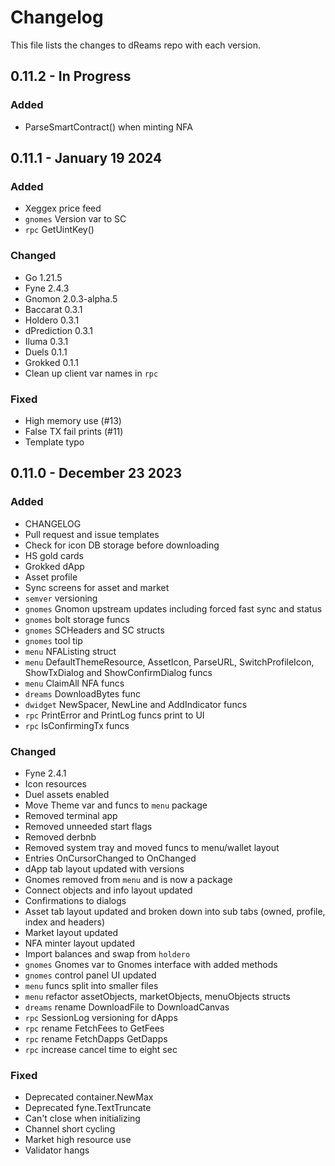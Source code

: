 # Changelog

This file lists the changes to dReams repo with each version.

## 0.11.2 - In Progress

### Added
* ParseSmartContract() when minting NFA


## 0.11.1 - January 19 2024

### Added

* Xeggex price feed
* `gnomes` Version var to SC
* `rpc` GetUintKey()

### Changed

* Go 1.21.5
* Fyne 2.4.3
* Gnomon 2.0.3-alpha.5
* Baccarat 0.3.1
* Holdero 0.3.1
* dPrediction 0.3.1
* Iluma 0.3.1
* Duels 0.1.1
* Grokked 0.1.1
* Clean up client var names in `rpc`

### Fixed

* High memory use (#13)
* False TX fail prints (#11)
* Template typo


## 0.11.0 - December 23 2023

### Added

* CHANGELOG
* Pull request and issue templates
* Check for icon DB storage before downloading
* HS gold cards
* Grokked dApp
* Asset profile
* Sync screens for asset and market
* `semver` versioning 
* `gnomes` Gnomon upstream updates including forced fast sync and status 
* `gnomes` bolt storage funcs
* `gnomes` SCHeaders and SC structs
* `gnomes` tool tip
* `menu` NFAListing struct
* `menu` DefaultThemeResource, AssetIcon, ParseURL, SwitchProfileIcon, ShowTxDialog and ShowConfirmDialog funcs
* `menu` ClaimAll NFA funcs
* `dreams` DownloadBytes func
* `dwidget` NewSpacer, NewLine and AddIndicator funcs
* `rpc` PrintError and PrintLog funcs print to UI
* `rpc` IsConfirmingTx funcs

### Changed

* Fyne 2.4.1
* Icon resources 
* Duel assets enabled
* Move Theme var and funcs to `menu` package
* Removed terminal app
* Removed unneeded start flags
* Removed derbnb 
* Removed system tray and moved funcs to menu/wallet layout
* Entries OnCursorChanged to OnChanged
* dApp tab layout updated with versions
* Gnomes removed from `menu` and is now a package
* Connect objects and info layout updated
* Confirmations to dialogs  
* Asset tab layout updated and broken down into sub tabs (owned, profile, index and headers)
* Market layout updated
* NFA minter layout updated
* Import balances and swap from `holdero`
* `gnomes` Gnomes var to Gnomes interface with added methods
* `gnomes` control panel UI updated
* `menu` funcs split into smaller files
* `menu` refactor assetObjects, marketObjects, menuObjects structs
* `dreams` rename DownloadFile to DownloadCanvas
* `rpc` SessionLog versioning for dApps
* `rpc` rename FetchFees to GetFees
* `rpc` rename FetchDapps GetDapps
* `rpc` increase cancel time to eight sec

### Fixed

* Deprecated container.NewMax
* Deprecated fyne.TextTruncate
* Can't close when initializing
* Channel short cycling
* Market high resource use
* Validator hangs
